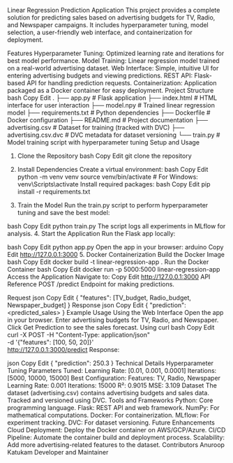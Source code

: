 Linear Regression Prediction Application
This project provides a complete solution for predicting sales based on advertising budgets for TV, Radio, and Newspaper campaigns. It includes hyperparameter tuning, model selection, a user-friendly web interface, and containerization for deployment.

Features
Hyperparameter Tuning: Optimized learning rate and iterations for best model performance.
Model Training: Linear regression model trained on a real-world advertising dataset.
Web Interface: Simple, intuitive UI for entering advertising budgets and viewing predictions.
REST API: Flask-based API for handling prediction requests.
Containerization: Application packaged as a Docker container for easy deployment.
Project Structure
bash
Copy
Edit
.
├── app.py                # Flask application
├── index.html            # HTML interface for user interaction
├── model.npy             # Trained linear regression model
├── requirements.txt      # Python dependencies
├── Dockerfile            # Docker configuration
├── README.md             # Project documentation
├── advertising.csv       # Dataset for training (tracked with DVC)
├── advertising.csv.dvc   # DVC metadata for dataset versioning
└── train.py              # Model training script with hyperparameter tuning
Setup and Usage
1. Clone the Repository
bash
Copy
Edit
git clone the repository

2. Install Dependencies
Create a virtual environment:
bash
Copy
Edit
python -m venv venv
source venv/bin/activate  # For Windows: venv\Scripts\activate
Install required packages:
bash
Copy
Edit
pip install -r requirements.txt
3. Train the Model
Run the train.py script to perform hyperparameter tuning and save the best model:

bash
Copy
Edit
python train.py
The script logs all experiments in MLflow for analysis.
4. Start the Application
Run the Flask app locally:

bash
Copy
Edit
python app.py
Open the app in your browser:
arduino
Copy
Edit
http://127.0.0.1:3000
5. Docker Containerization
Build the Docker Image
bash
Copy
Edit
docker build -t linear-regression-app .
Run the Docker Container
bash
Copy
Edit
docker run -p 5000:5000 linear-regression-app
Access the Application
Navigate to:
Copy
Edit
http://127.0.0.1:3000
API Reference
POST /predict
Endpoint for making predictions.

Request
json
Copy
Edit
{
    "features": [TV_budget, Radio_budget, Newspaper_budget]
}
Response
json
Copy
Edit
{
    "prediction": <predicted_sales>
}
Example Usage
Using the Web Interface
Open the app in your browser.
Enter advertising budgets for TV, Radio, and Newspaper.
Click Get Prediction to see the sales forecast.
Using curl
bash
Copy
Edit
curl -X POST -H "Content-Type: application/json" \
-d '{"features": [100, 50, 20]}' \
http://127.0.0.1:3000/predict
Response:

json
Copy
Edit
{
    "prediction": 250.3
}
Technical Details
Hyperparameter Tuning
Parameters Tuned:
Learning Rate: [0.01, 0.001, 0.0001]
Iterations: [5000, 10000, 15000]
Best Configuration:
Features: TV, Radio, Newspaper
Learning Rate: 0.001
Iterations: 15000
R²: 0.9015
MSE: 3.109
Dataset
The dataset (advertising.csv) contains advertising budgets and sales data.
Tracked and versioned using DVC.
Tools and Frameworks
Python: Core programming language.
Flask: REST API and web framework.
NumPy: For mathematical computations.
Docker: For containerization.
MLflow: For experiment tracking.
DVC: For dataset versioning.
Future Enhancements
Cloud Deployment:
Deploy the Docker container on AWS/GCP/Azure.
CI/CD Pipeline:
Automate the container build and deployment process.
Scalability:
Add more advertising-related features to the dataset.
Contributors
Anuroop Katukam
Developer and Maintainer